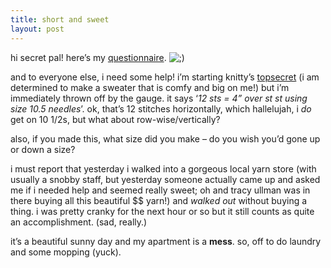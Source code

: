 ```yaml
---
title: short and sweet
layout: post
---
```


hi secret pal! here&#8217;s my [questionnaire][1]. <img src="http://localhost:8888/wordpress/wp-includes/images/smilies/icon_wink.gif" alt=";)" class="wp-smiley" />

and to everyone else, i need some help! i&#8217;m starting knitty&#8217;s [topsecret][2] (i am determined to make a sweater that is comfy and big on me!) but i&#8217;m immediately thrown off by the gauge. it says &#8216;*12 sts = 4&#8221; over st st using size 10.5 needles*&#8217;. ok, that&#8217;s 12 stitches horizontally, which hallelujah, i *do* get on 10 1/2s, but what about row-wise/vertically? 

also, if you made this, what size did you make &#8211; do you wish you&#8217;d gone up or down a size? 

i must report that yesterday i walked into a gorgeous local yarn store (with usually a snobby staff, but yesterday someone actually came up and asked me if i needed help and seemed really sweet; oh and tracy ullman was in there buying all this beautiful $$ yarn!) and *walked out* without buying a thing. i was pretty cranky for the next hour or so but it still counts as quite an accomplishment. (sad, really.)

it&#8217;s a beautiful sunny day and my apartment is a **mess**. so, off to do laundry and some mopping (yuck).

 [1]: http://mellowtrouble.net/article/172
 [2]: http://www.knitty.com/ISSUEfall02/PATTtopsecret.html